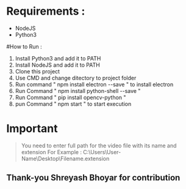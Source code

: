 # Requirements : 
* NodeJS
* Python3

#How to Run :

1. Install Python3 and add it to PATH
2. Install NodeJS and add it to PATH
3. Clone this project
4. Use CMD and change ditectory to project folder
5. Run command " npm install electron --save " to install electron
6. Run Command " npm install python-shell --save "
7. Run Command " pip install opencv-python "
8. pun Command " npm start " to start execution

# Important

> You need to enter full path for the video file with its name and extension
> For Example : C:\Users\User-Name\Desktop\Filename.extension

## Thank-you Shreyash Bhoyar for contribution 